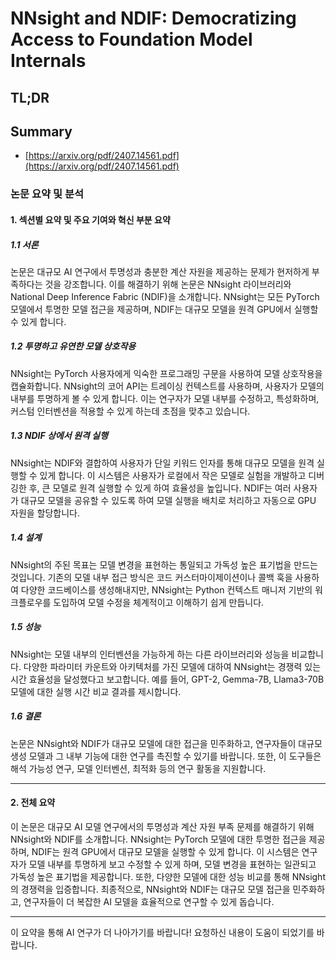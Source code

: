 # NNsight and NDIF: Democratizing Access to Foundation Model Internals
## TL;DR
## Summary
- [https://arxiv.org/pdf/2407.14561.pdf](https://arxiv.org/pdf/2407.14561.pdf)

### 논문 요약 및 분석

#### 1. 섹션별 요약 및 주요 기여와 혁신 부분 요약

##### 1.1 서론
논문은 대규모 AI 연구에서 투명성과 충분한 계산 자원을 제공하는 문제가 현저하게 부족하다는 것을 강조합니다. 이를 해결하기 위해 논문은 NNsight 라이브러리와 National Deep Inference Fabric (NDIF)을 소개합니다. NNsight는 모든 PyTorch 모델에서 투명한 모델 접근을 제공하며, NDIF는 대규모 모델을 원격 GPU에서 실행할 수 있게 합니다.

##### 1.2 투명하고 유연한 모델 상호작용
NNsight는 PyTorch 사용자에게 익숙한 프로그래밍 구문을 사용하여 모델 상호작용을 캡슐화합니다. NNsight의 코어 API는 트레이싱 컨텍스트를 사용하며, 사용자가 모델의 내부를 투명하게 볼 수 있게 합니다. 이는 연구자가 모델 내부를 수정하고, 특성화하며, 커스텀 인터벤션을 적용할 수 있게 하는데 초점을 맞추고 있습니다.

##### 1.3 NDIF 상에서 원격 실행
NNsight는 NDIF와 결합하여 사용자가 단일 키워드 인자를 통해 대규모 모델을 원격 실행할 수 있게 합니다. 이 시스템은 사용자가 로컬에서 작은 모델로 실험을 개발하고 디버깅한 후, 큰 모델로 원격 실행할 수 있게 하여 효율성을 높입니다. NDIF는 여러 사용자가 대규모 모델을 공유할 수 있도록 하여 모델 실행을 배치로 처리하고 자동으로 GPU 자원을 할당합니다.

##### 1.4 설계
NNsight의 주된 목표는 모델 변경을 표현하는 통일되고 가독성 높은 표기법을 만드는 것입니다. 기존의 모델 내부 접근 방식은 코드 커스터마이제이션이나 콜백 훅을 사용하여 다양한 코드베이스를 생성해내지만, NNsight는 Python 컨텍스트 매니저 기반의 워크플로우를 도입하여 모델 수정을 체계적이고 이해하기 쉽게 만듭니다.

##### 1.5 성능
NNsight는 모델 내부의 인터벤션을 가능하게 하는 다른 라이브러리와 성능을 비교합니다. 다양한 파라미터 카운트와 아키텍처를 가진 모델에 대하여 NNsight는 경쟁력 있는 시간 효율성을 달성했다고 보고합니다. 예를 들어, GPT-2, Gemma-7B, Llama3-70B 모델에 대한 실행 시간 비교 결과를 제시합니다.

##### 1.6 결론
논문은 NNsight와 NDIF가 대규모 모델에 대한 접근을 민주화하고, 연구자들이 대규모 생성 모델과 그 내부 기능에 대한 연구를 촉진할 수 있기를 바랍니다. 또한, 이 도구들은 해석 가능성 연구, 모델 인터벤션, 최적화 등의 연구 활동을 지원합니다.

---

#### 2. 전체 요약

이 논문은 대규모 AI 모델 연구에서의 투명성과 계산 자원 부족 문제를 해결하기 위해 NNsight와 NDIF를 소개합니다. NNsight는 PyTorch 모델에 대한 투명한 접근을 제공하며, NDIF는 원격 GPU에서 대규모 모델을 실행할 수 있게 합니다. 이 시스템은 연구자가 모델 내부를 투명하게 보고 수정할 수 있게 하며, 모델 변경을 표현하는 일관되고 가독성 높은 표기법을 제공합니다. 또한, 다양한 모델에 대한 성능 비교를 통해 NNsight의 경쟁력을 입증합니다. 최종적으로, NNsight와 NDIF는 대규모 모델 접근을 민주화하고, 연구자들이 더 복잡한 AI 모델을 효율적으로 연구할 수 있게 돕습니다.

---

이 요약을 통해 AI 연구가 더 나아가기를 바랍니다! 요청하신 내용이 도움이 되었기를 바랍니다.